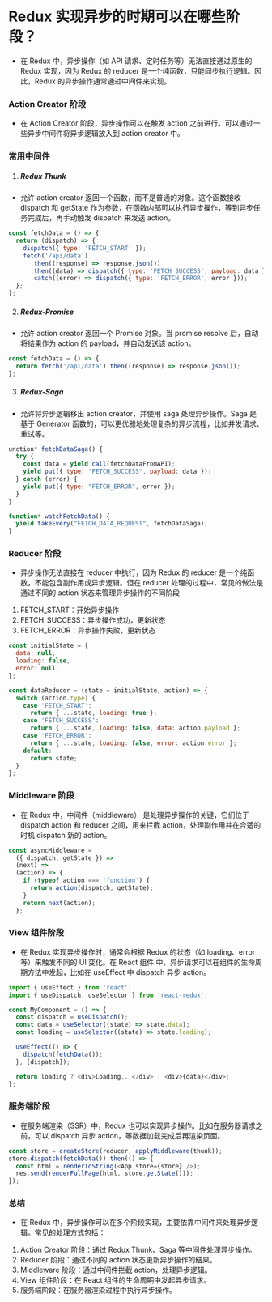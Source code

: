 # Redux 实现异步的时期可以在哪些阶段？

- 在 Redux 中，异步操作（如 API 请求、定时任务等）无法直接通过原生的 Redux 实现，因为 Redux 的 reducer 是一个纯函数，只能同步执行逻辑。因此，Redux 的异步操作通常通过中间件来实现。

### Action Creator 阶段

- 在 Action Creator 阶段，异步操作可以在触发 action 之前进行。可以通过一些异步中间件将异步逻辑放入到 action creator 中。

### 常用中间件

1. ##### Redux Thunk

- 允许 action creator 返回一个函数，而不是普通的对象。这个函数接收 dispatch 和 getState 作为参数，在函数内部可以执行异步操作，等到异步任务完成后，再手动触发 dispatch 来发送 action。

```js
const fetchData = () => {
  return (dispatch) => {
    dispatch({ type: 'FETCH_START' });
    fetch('/api/data')
      .then((response) => response.json())
      .then((data) => dispatch({ type: 'FETCH_SUCCESS', payload: data }))
      .catch((error) => dispatch({ type: 'FETCH_ERROR', error }));
  };
};
```

2. ##### Redux-Promise

- 允许 action creator 返回一个 Promise 对象。当 promise resolve 后，自动将结果作为 action 的 payload，并自动发送该 action。

```js
const fetchData = () => {
  return fetch('/api/data').then((response) => response.json());
};
```

3. ##### Redux-Saga

- 允许将异步逻辑移出 action creator，并使用 saga 处理异步操作。Saga 是基于 Generator 函数的，可以更优雅地处理复杂的异步流程，比如并发请求、重试等。

```js
unction* fetchDataSaga() {
  try {
    const data = yield call(fetchDataFromAPI);
    yield put({ type: "FETCH_SUCCESS", payload: data });
  } catch (error) {
    yield put({ type: "FETCH_ERROR", error });
  }
}

function* watchFetchData() {
  yield takeEvery("FETCH_DATA_REQUEST", fetchDataSaga);
}
```

### Reducer 阶段

- 异步操作无法直接在 reducer 中执行，因为 Redux 的 reducer 是一个纯函数，不能包含副作用或异步逻辑。但在 reducer 处理的过程中，常见的做法是通过不同的 action 状态来管理异步操作的不同阶段

1. FETCH_START：开始异步操作
2. FETCH_SUCCESS：异步操作成功，更新状态
3. FETCH_ERROR：异步操作失败，更新状态

```js
const initialState = {
  data: null,
  loading: false,
  error: null,
};

const dataReducer = (state = initialState, action) => {
  switch (action.type) {
    case 'FETCH_START':
      return { ...state, loading: true };
    case 'FETCH_SUCCESS':
      return { ...state, loading: false, data: action.payload };
    case 'FETCH_ERROR':
      return { ...state, loading: false, error: action.error };
    default:
      return state;
  }
};
```

### Middleware 阶段

- 在 Redux 中，中间件（middleware） 是处理异步操作的关键，它们位于 dispatch action 和 reducer 之间，用来拦截 action，处理副作用并在合适的时机 dispatch 新的 action。

```js
const asyncMiddleware =
  ({ dispatch, getState }) =>
  (next) =>
  (action) => {
    if (typeof action === 'function') {
      return action(dispatch, getState);
    }
    return next(action);
  };
```

### View 组件阶段

- 在 Redux 实现异步操作时，通常会根据 Redux 的状态（如 loading、error 等）来触发不同的 UI 变化。在 React 组件 中，异步请求可以在组件的生命周期方法中发起，比如在 useEffect 中 dispatch 异步 action。

```js
import { useEffect } from 'react';
import { useDispatch, useSelector } from 'react-redux';

const MyComponent = () => {
  const dispatch = useDispatch();
  const data = useSelector((state) => state.data);
  const loading = useSelector((state) => state.loading);

  useEffect(() => {
    dispatch(fetchData());
  }, [dispatch]);

  return loading ? <div>Loading...</div> : <div>{data}</div>;
};
```

### 服务端阶段

- 在服务端渲染（SSR）中，Redux 也可以实现异步操作。比如在服务器请求之前，可以 dispatch 异步 action，等数据加载完成后再渲染页面。

```js
const store = createStore(reducer, applyMiddleware(thunk));
store.dispatch(fetchData()).then(() => {
  const html = renderToString(<App store={store} />);
  res.send(renderFullPage(html, store.getState()));
});
```

### 总结

- 在 Redux 中，异步操作可以在多个阶段实现，主要依靠中间件来处理异步逻辑。常见的处理方式包括：

1. Action Creator 阶段：通过 Redux Thunk、Saga 等中间件处理异步操作。
2. Reducer 阶段：通过不同的 action 状态更新异步操作的结果。
3. Middleware 阶段：通过中间件拦截 action，处理异步逻辑。
4. View 组件阶段：在 React 组件的生命周期中发起异步请求。
5. 服务端阶段：在服务器渲染过程中执行异步操作。
